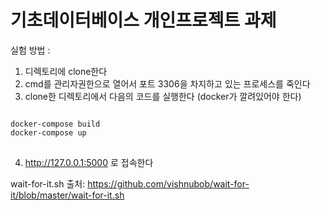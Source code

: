 # 기초데이터베이스 개인프로젝트 과제


실험 방법 :
1. 디렉토리에 clone한다
2. cmd를 관리자권한으로 열어서 포트 3306을 차지하고 있는 프로세스를 죽인다
3. clone한 디렉토리에서 다음의 코드를 실행한다 (docker가 깔려있어야 한다)
<pre>
<code>
docker-compose build
docker-compose up
</code>
</pre>
4. http://127.0.0.1:5000 로 접속한다

wait-for-it.sh 출처:
https://github.com/vishnubob/wait-for-it/blob/master/wait-for-it.sh
